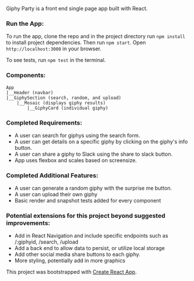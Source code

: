 Giphy Party is a front end single page app built with React. 

### Run the App:

To run the app, clone the repo and in the project directory run `npm install` to install project dependencies. Then run `npm start`. Open `http://localhost:3000` in your browser. 

To see tests, run `npm test` in the terminal.

### Components:

```
App
|__Header (navbar)
|__GiphySection (search, random, and upload)
    |__Mosaic (displays giphy results)
        |__GiphyCard (individual giphy)
```

### Completed Requirements: 
  - A user can search for giphys using the search form. 
  - A user can get details on a specific giphy by clicking on the giphy's info button. 
  - A user can share a giphy to Slack using the share to slack button.
  - App uses flexbox and scales based on screensize. 

### Completed Additional Features:
  - A user can generate a random giphy with the surprise me button.
  - A user can upload their own giphy
  - Basic render and snapshot tests added for every component

### Potential extensions for this project beyond suggested improvements:
  - Add in React Navigation and include specific endpoints such as /:giphyid, /search, /upload
  - Add a back end to allow data to persist, or utilize local storage
  - Add other social media share buttons to each giphy. 
  - More styling, potentially add in more graphics

This project was bootstrapped with [Create React App](https://github.com/facebookincubator/create-react-app).





